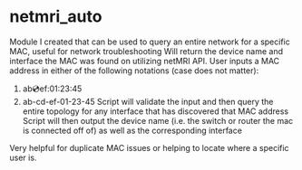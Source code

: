 # netmri_auto
Module I created that can be used to query an entire network for a specific MAC, useful for network troubleshooting
Will return the device name and interface the MAC was found on utilizing netMRI API.
User inputs a MAC address in either of the following notations (case does not matter):
  1. ab:cd:ef:01:23:45
  2. ab-cd-ef-01-23-45
Script will validate the input and then query the entire topology for any interface that has discovered that MAC address
Script will then output the device name (i.e. the switch or router the mac is connected off of) as well as the corresponding interface

Very helpful for duplicate MAC issues or helping to locate where a specific user is.
